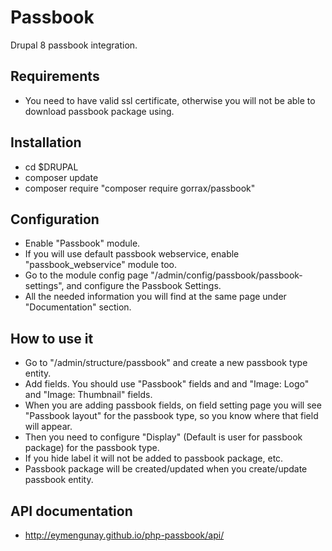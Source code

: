 Passbook
================================================================================
Drupal 8 passbook integration.

Requirements
--------------------------------------------------------------------------------
  - You need to have valid ssl certificate, otherwise you will not be able to download passbook package using.

Installation
--------------------------------------------------------------------------------
  - cd $DRUPAL
  - composer update
  - composer require "composer require gorrax/passbook"
    
Configuration
--------------------------------------------------------------------------------
  - Enable "Passbook" module.
  - If you will use default passbook webservice, enable "passbook_webservice" module too.
  - Go to the module config page "/admin/config/passbook/passbook-settings", and configure the Passbook Settings.
  - All the needed information you will find at the same page under "Documentation" section.
  
How to use it
--------------------------------------------------------------------------------
  - Go to "/admin/structure/passbook" and create a new passbook type entity.
  - Add fields. You should use "Passbook" fields and and "Image: Logo" and "Image: Thumbnail" fields.
  - When you are adding passbook fields, on field setting page you will see "Passbook layout" for the passbook type,
  so you know where that field will appear.
  - Then you need to configure "Display" (Default is user for passbook package) for the passbook type.
  - If you hide label it will not be added to passbook package, etc.
  - Passbook package will be created/updated when you create/update passbook entity.
  
API documentation
--------------------------------------------------------------------------------
  - http://eymengunay.github.io/php-passbook/api/